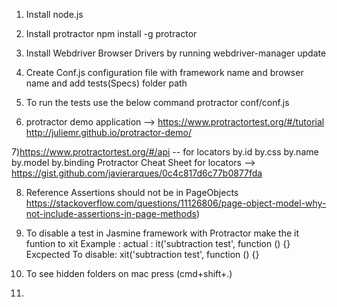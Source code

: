 1) Install node.js
2) Install protractor 
npm install -g protractor
3) Install Webdriver Browser Drivers by running
 webdriver-manager update
4) Create Conf.js  configuration file with framework name and browser name 
and add tests(Specs) folder path

5) To run the tests use the below command
protractor conf/conf.js

6) protractor demo application --> https://www.protractortest.org/#/tutorial
http://juliemr.github.io/protractor-demo/

7)https://www.protractortest.org/#/api -- for locators
by.id
by.css
by.name
by.model
by.binding
Protractor Cheat Sheet for locators --> https://gist.github.com/javierarques/0c4c817d6c77b0877fda

8) Reference Assertions should not be in PageObjects 
 https://stackoverflow.com/questions/11126806/page-object-model-why-not-include-assertions-in-page-methods)

9) To disable a test in Jasmine framework with Protractor make the it funtion to xit
Example : 
actual : it('subtraction test', function () {}
Excpected To disable: xit('subtraction test', function () {}

9) To see hidden folders on mac press (cmd+shift+.)
10)